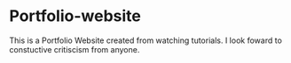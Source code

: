 # Portfolio-website

This is a Portfolio Website created from watching tutorials. I look foward to constuctive critiscism from anyone.
